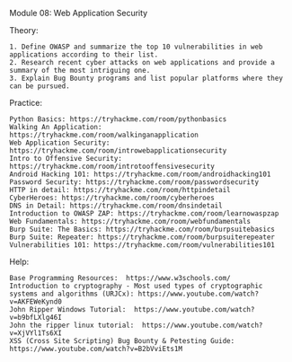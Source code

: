 Module 08: Web Application Security

Theory:

    1. Define OWASP and summarize the top 10 vulnerabilities in web applications according to their list.
    2. Research recent cyber attacks on web applications and provide a summary of the most intriguing one.
    3. Explain Bug Bounty programs and list popular platforms where they can be pursued.

Practice:

    Python Basics: https://tryhackme.com/room/pythonbasics
    Walking An Application: https://tryhackme.com/room/walkinganapplication
    Web Application Security: https://tryhackme.com/room/introwebapplicationsecurity
    Intro to Offensive Security: https://tryhackme.com/room/introtooffensivesecurity
    Android Hacking 101: https://tryhackme.com/room/androidhacking101
    Password Security: https://tryhackme.com/room/passwordsecurity
    HTTP in detail: https://tryhackme.com/room/httpindetail
    CyberHeroes: https://tryhackme.com/room/cyberheroes
    DNS in Detail: https://tryhackme.com/room/dnsindetail
    Introduction to OWASP ZAP: https://tryhackme.com/room/learnowaspzap
    Web Fundamentals: https://tryhackme.com/room/webfundamentals
    Burp Suite: The Basics: https://tryhackme.com/room/burpsuitebasics
    Burp Suite: Repeater: https://tryhackme.com/room/burpsuiterepeater
    Vulnerabilities 101: https://tryhackme.com/room/vulnerabilities101

Help:

    Base Programming Resources:  https://www.w3schools.com/
    Introduction to cryptography - Most used types of cryptographic systems and algorithms (URJCx): https://www.youtube.com/watch?v=AKFEWeKynd0
    John Ripper Windows Tutorial:  https://www.youtube.com/watch?v=b9bfLXlg46I
    John the ripper linux tutorial:  https://www.youtube.com/watch?v=XjVYl1Ts6XI
    XSS (Cross Site Scripting) Bug Bounty & Petesting Guide: https://www.youtube.com/watch?v=B2bVviEts1M
